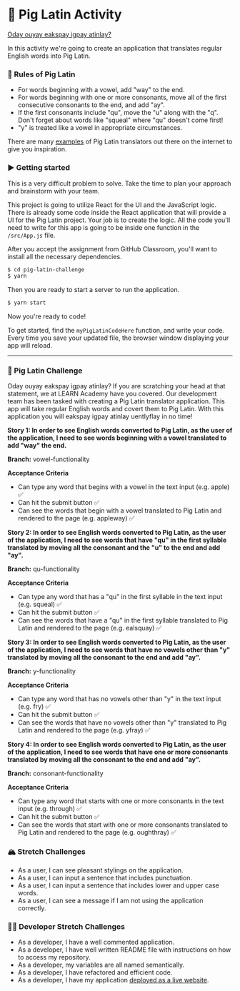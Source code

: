 # 🐷 Pig Latin Activity

[Oday ouyay eakspay igpay atinlay?](http://www.wikihow.com/Speak-Pig-Latin)

In this activity we're going to create an application that translates regular English words into Pig Latin.

### 💬 Rules of Pig Latin

- For words beginning with a vowel, add "way" to the end.
- For words beginning with one or more consonants, move all of the first consecutive consonants to the end, and add "ay".
- If the first consonants include "qu", move the "u" along with the "q". Don't forget about words like "squeal" where "qu" doesn't come first!
- "y" is treated like a vowel in appropriate circumstances.

There are many [examples](http://funtranslations.com/pig-latin) of Pig Latin translators out there on the internet to give you inspiration.

### ▶️ Getting started

This is a very difficult problem to solve. Take the time to plan your approach and brainstorm with your team.

This project is going to utilize React for the UI and the JavaScript logic. There is already some code inside the React application that will provide a UI for the Pig Latin project. Your job is to create the logic. All the code you'll need to write for this app is going to be inside one function in the `/src/App.js` file.

After you accept the assignment from GitHub Classroom, you'll want to install all the necessary dependencies.

```bash
$ cd pig-latin-challenge
$ yarn
```

Then you are ready to start a server to run the application.

```bash
$ yarn start
```

Now you're ready to code!

To get started, find the `myPigLatinCodeHere` function, and write your code. Every time you save your updated file, the browser window displaying your app will reload.

---

### 🐽 Pig Latin Challenge

Oday ouyay eakspay igpay atinlay? If you are scratching your head at that statement, we at LEARN Academy have you covered. Our development team has been tasked with creating a Pig Latin translator application. This app will take regular English words and covert them to Pig Latin. With this application you will eakspay igpay atinlay uentlyflay in no time!

**Story 1: In order to see English words converted to Pig Latin, as the user of the application, I need to see words beginning with a vowel translated to add "way" the end.**

**Branch:** vowel-functionality

**Acceptance Criteria**

- Can type any word that begins with a vowel in the text input (e.g. apple) ✅
- Can hit the submit button ✅ 
- Can see the words that begin with a vowel translated to Pig Latin and rendered to the page (e.g. appleway) ✅

**Story 2: In order to see English words converted to Pig Latin, as the user of the application, I need to see words that have "qu" in the first syllable translated by moving all the consonant and the "u" to the end and add "ay".**

**Branch:** qu-functionality

**Acceptance Criteria**

- Can type any word that has a "qu" in the first syllable in the text input (e.g. squeal) ✅
- Can hit the submit button ✅
- Can see the words that have a "qu" in the first syllable translated to Pig Latin and rendered to the page (e.g. ealsquay) ✅

**Story 3: In order to see English words converted to Pig Latin, as the user of the application, I need to see words that have no vowels other than "y" translated by moving all the consonant to the end and add "ay".**

**Branch:** y-functionality

**Acceptance Criteria**

- Can type any word that has no vowels other than "y" in the text input (e.g. fry) ✅
- Can hit the submit button ✅
- Can see the words that have no vowels other than "y" translated to Pig Latin and rendered to the page (e.g. yfray) ✅

**Story 4: In order to see English words converted to Pig Latin, as the user of the application, I need to see words that have one or more consonants translated by moving all the consonant to the end and add "ay".**

**Branch:** consonant-functionality

**Acceptance Criteria**

- Can type any word that starts with one or more consonants in the text input (e.g. through) ✅
- Can hit the submit button ✅
- Can see the words that start with one or more consonants translated to Pig Latin and rendered to the page (e.g. oughthray) ✅

### 🏔 Stretch Challenges

- As a user, I can see pleasant stylings on the application.
- As a user, I can input a sentence that includes punctuation.
- As a user, I can input a sentence that includes lower and upper case words.
- As a user, I can see a message if I am not using the application correctly.

### 👩‍💻 Developer Stretch Challenges

- As a developer, I have a well commented application.
- As a developer, I have well written README file with instructions on how to access my repository.
- As a developer, my variables are all named semantically.
- As a developer, I have refactored and efficient code.
- As a developer, I have my application [deployed as a live website](https://render.com/docs/deploy-create-react-app).